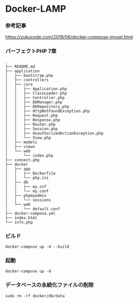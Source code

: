 # Docker-LAMP
### 参考記事
https://zukucode.com/2019/06/docker-compose-mysql.html

### パーフェクトPHP 7章

```
.
├── README.md
├── application
│   ├── bootstrap.php
│   ├── controllers
│   ├── core
│   │   ├── Application.php
│   │   ├── ClassLoader.php
│   │   ├── Controller.php
│   │   ├── DbManager.php
│   │   ├── DbRepository.php
│   │   ├── HttpNotFoundException.php
│   │   ├── Request.php
│   │   ├── Response.php
│   │   ├── Router.php
│   │   ├── Session.php
│   │   ├── UnauthorizedActionException.php
│   │   └── View.php
│   ├── models
│   ├── views
│   └── web
│       └── index.php
├── connect.php
├── docker
│   ├── app
│   │   ├── Dockerfile
│   │   └── php.ini
│   ├── db
│   │   ├── my.cnf
│   │   └── my.conf
│   ├── phpmyadmin
│   │   └── sessions
│   └── web
│       └── default.conf
├── docker-compose.yml
├── index.html
└── info.php
```

### ビルド
```
docker-compose up -d --build
```

### 起動
```
docker-compose up -d 
```

### データベースの永続化ファイルの削除
```
sudo rm -rf docker/db/data
```